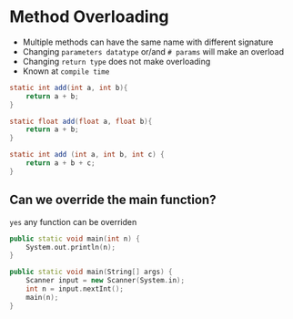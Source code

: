 # Method Overloading
- Multiple methods can have the same name with different signature
- Changing `parameters datatype` or/and `# params` will make an overload
- Changing `return type`  does not make overloading
- Known at `compile time`

```java
static int add(int a, int b){
    return a + b;
}

static float add(float a, float b){
    return a + b;
}

static int add (int a, int b, int c) {
    return a + b + c;
}
```

## Can we override the main function?
`yes` any function can be overriden
```cpp
public static void main(int n) {
    System.out.println(n);
}

public static void main(String[] args) {
    Scanner input = new Scanner(System.in);
    int n = input.nextInt();
    main(n);
}
```
